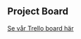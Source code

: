 ## Project Board
[Se vår Trello board här]([https://trello.com/b/xxxx/projekt-uppgift-data-engineering](https://trello.com/b/vKhhPczW/projekt-uppgift-data-enginering))
